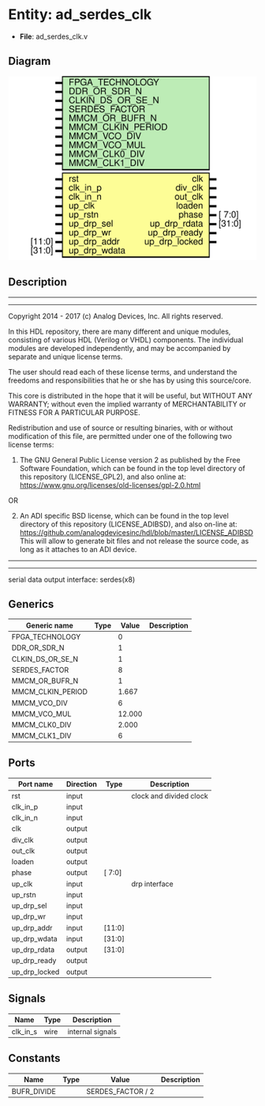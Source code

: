 # Entity: ad_serdes_clk

- **File**: ad_serdes_clk.v
## Diagram

![Diagram](ad_serdes_clk.svg "Diagram")
## Description

 ***************************************************************************
 ***************************************************************************
 Copyright 2014 - 2017 (c) Analog Devices, Inc. All rights reserved.

 In this HDL repository, there are many different and unique modules, consisting
 of various HDL (Verilog or VHDL) components. The individual modules are
 developed independently, and may be accompanied by separate and unique license
 terms.

 The user should read each of these license terms, and understand the
 freedoms and responsibilities that he or she has by using this source/core.

 This core is distributed in the hope that it will be useful, but WITHOUT ANY
 WARRANTY; without even the implied warranty of MERCHANTABILITY or FITNESS FOR
 A PARTICULAR PURPOSE.

 Redistribution and use of source or resulting binaries, with or without modification
 of this file, are permitted under one of the following two license terms:

   1. The GNU General Public License version 2 as published by the
      Free Software Foundation, which can be found in the top level directory
      of this repository (LICENSE_GPL2), and also online at:
      <https://www.gnu.org/licenses/old-licenses/gpl-2.0.html>

 OR

   2. An ADI specific BSD license, which can be found in the top level directory
      of this repository (LICENSE_ADIBSD), and also on-line at:
      https://github.com/analogdevicesinc/hdl/blob/master/LICENSE_ADIBSD
      This will allow to generate bit files and not release the source code,
      as long as it attaches to an ADI device.

 ***************************************************************************
 ***************************************************************************
 serial data output interface: serdes(x8)

## Generics

| Generic name      | Type | Value  | Description |
| ----------------- | ---- | ------ | ----------- |
| FPGA_TECHNOLOGY   |      | 0      |             |
| DDR_OR_SDR_N      |      | 1      |             |
| CLKIN_DS_OR_SE_N  |      | 1      |             |
| SERDES_FACTOR     |      | 8      |             |
| MMCM_OR_BUFR_N    |      | 1      |             |
| MMCM_CLKIN_PERIOD |      | 1.667  |             |
| MMCM_VCO_DIV      |      | 6      |             |
| MMCM_VCO_MUL      |      | 12.000 |             |
| MMCM_CLK0_DIV     |      | 2.000  |             |
| MMCM_CLK1_DIV     |      | 6      |             |
## Ports

| Port name     | Direction | Type   | Description              |
| ------------- | --------- | ------ | ------------------------ |
| rst           | input     |        |  clock and divided clock |
| clk_in_p      | input     |        |                          |
| clk_in_n      | input     |        |                          |
| clk           | output    |        |                          |
| div_clk       | output    |        |                          |
| out_clk       | output    |        |                          |
| loaden        | output    |        |                          |
| phase         | output    | [ 7:0] |                          |
| up_clk        | input     |        |  drp interface           |
| up_rstn       | input     |        |                          |
| up_drp_sel    | input     |        |                          |
| up_drp_wr     | input     |        |                          |
| up_drp_addr   | input     | [11:0] |                          |
| up_drp_wdata  | input     | [31:0] |                          |
| up_drp_rdata  | output    | [31:0] |                          |
| up_drp_ready  | output    |        |                          |
| up_drp_locked | output    |        |                          |
## Signals

| Name     | Type | Description        |
| -------- | ---- | ------------------ |
| clk_in_s | wire |  internal signals  |
## Constants

| Name        | Type | Value             | Description |
| ----------- | ---- | ----------------- | ----------- |
| BUFR_DIVIDE |      | SERDES_FACTOR / 2 |             |
